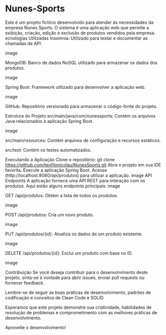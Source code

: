# Nunes-Sports
Este é um projeto fictício desenvolvido para atender às necessidades da empresa Nunes Sports. O sistema é uma aplicação web que permite a exibição, criação, edição e exclusão de produtos vendidos pela empresa.
ecnologias Utilizadas
Insomnia: Utilizado para testar e documentar as chamadas da API.

image

MongoDB: Banco de dados NoSQL utilizado para armazenar os dados dos produtos.

image

Spring Boot: Framework utilizado para desenvolver a aplicação web.

image

GitHub: Repositório versionado para armazenar o código-fonte do projeto.

Estrutura do Projeto
src/main/java/com/nunessports: Contém os arquivos Java relacionados à aplicação Spring Boot.

image

src/main/resources: Contém arquivos de configuração e recursos estáticos.

src/test: Contém os testes automatizados.

Executando a Aplicação
Clone o repositório: git clone https://github.com/teofilonicolau/NunesSports.git
Abra o projeto em sua IDE favorita.
Execute a aplicação Spring Boot.
Acesse (http://localhost:8080/api/produtos) para utilizar a aplicação.
image
API Endpoints
A aplicação fornece uma API REST para interação com os produtos. Aqui estão alguns endpoints principais: image

GET /api/produtos: Obtém a lista de todos os produtos.

image

POST /api/produtos: Cria um novo produto.

image

PUT /api/produtos/{id}: Atualiza os dados de um produto existente.

image

DELETE /api/produtos/{id}: Exclui um produto com base no ID.

image

Contribuição
Se você deseja contribuir para o desenvolvimento deste projeto, sinta-se à vontade para abrir issues, enviar pull requests ou fornecer feedback.

Lembre-se de seguir as boas práticas de desenvolvimento, padrões de codificação e conceitos de Clean Code e SOLID.

Esperamos que este projeto demonstre sua criatividade, habilidades de resolução de problemas e comprometimento com as melhores práticas de desenvolvimento.

Aproveite o desenvolvimento!
